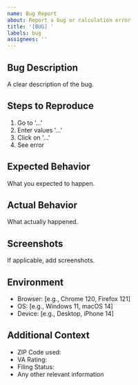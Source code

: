 ```yaml
---
name: Bug Report
about: Report a bug or calculation error
title: '[BUG] '
labels: bug
assignees: ''
---
```


## Bug Description
A clear description of the bug.

## Steps to Reproduce
1. Go to '...'
2. Enter values '...'
3. Click on '...'
4. See error

## Expected Behavior
What you expected to happen.

## Actual Behavior
What actually happened.

## Screenshots
If applicable, add screenshots.

## Environment
- Browser: [e.g., Chrome 120, Firefox 121]
- OS: [e.g., Windows 11, macOS 14]
- Device: [e.g., Desktop, iPhone 14]

## Additional Context
- ZIP Code used:
- VA Rating:
- Filing Status:
- Any other relevant information
